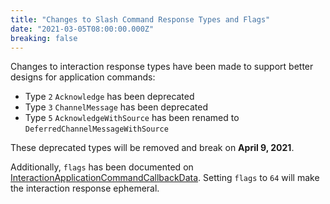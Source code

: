 ```yaml
---
title: "Changes to Slash Command Response Types and Flags"
date: "2021-03-05T08:00:00.000Z"
breaking: false
---
```


Changes to interaction response types have been made to support better designs for application commands:

* Type `2` `Acknowledge` has been deprecated
* Type `3` `ChannelMessage` has been deprecated
* Type `5` `AcknowledgeWithSource` has been renamed to `DeferredChannelMessageWithSource`

These deprecated types will be removed and break on **April 9, 2021**.

Additionally, `flags` has been documented on [InteractionApplicationCommandCallbackData](#DOCS_INTERACTIONS_RECEIVING_AND_RESPONDING/interaction-response-object-interaction-callback-data-structure). Setting `flags` to `64` will make the interaction response ephemeral.
